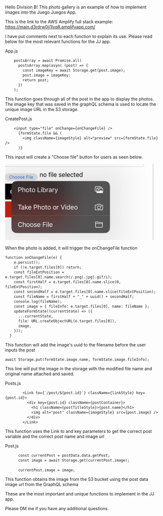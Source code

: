 Hello Division B! This photo gallery is an example of how to implement images into the Juego Juegos App.

This is the link to the AWS Amplify full stack example: https://main.d3rdrw0ii1lyq8.amplifyapp.com/

I have put comments next to each function to explain its use. Please read below for the most relevant functions for the JJ app.

App.js

```
    postsArray = await Promise.all(
      postsArray.map(async (post) => {
        const imageKey = await Storage.get(post.image);
        post.image = imageKey;
        return post;
      })
    );
```

This function goes through all of the post in the app to display the photos.
The image key that was saved in the graphQL schema is used to locate the unique image URL in the S3 storage.

CreatePost.js

```
    <input type="file" onChange={onChangeFile} />
      {formState.file && (
        <img className={imageStyle} alt="preview" src={formState.file} />
      )}
```

This input will create a "Choose file" button for users as seen below.

![Alt text](./FileUploadImage.jpg?raw=true "FileUploaderImage")

When the photo is added, it will trigger the onChangeFile function

```
function onChangeFile(e) {
    e.persist();
    if (!e.target.files[0]) return;
    const fileExtPosition = e.target.files[0].name.search(/.png|.jpg|.gif/i);
    const firstHalf = e.target.files[0].name.slice(0, fileExtPosition);
    const secondHalf = e.target.files[0].name.slice(fileExtPosition);
    const fileName = firstHalf + "_" + uuid() + secondHalf;
    console.log(fileName);
    const image = { fileInfo: e.target.files[0], name: fileName };
    updateFormState((currentState) => ({
      ...currentState,
      file: URL.createObjectURL(e.target.files[0]),
      image,
    }));
  }
```

This function will add the image's uuid to the filename before the user inputs the post

```
await Storage.put(formState.image.name, formState.image.fileInfo);
```

This line will put the image in the storage with the modified file name and original name attached and saved.

Posts.js

```
        <Link to={`/post/${post.id}`} className={linkStyle} key={post.id}>
          <div key={post.id} className={postContainer}>
            <h1 className={postTitleStyle}>{post.name}</h1>
            <img alt="post" className={imageStyle} src={post.image} />
          </div>
        </Link>
```

This function uses the Link to and key parameters to get the correct post variable and the correct post name and image url

Post.js

```
      const currentPost = postData.data.getPost;
      const image = await Storage.get(currentPost.image);

      currentPost.image = image;
```

This function obtains the image from the S3 bucket using the post data image url from the GraphQL schema

These are the most important and unique functions to implement in the JJ app.

Please DM me if you have any additional questions.
